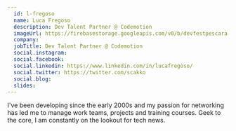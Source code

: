 ```yaml
---
  id: l-fregoso
  name: Luca Fregoso
  description: Dev Talent Partner @ Codemotion
  imageUrl: https://firebasestorage.googleapis.com/v0/b/devfestpescara-2023.appspot.com/o/speakers%2Fl-fregoso.jpg?alt=media&token=ee6b0195-cc5b-404e-8d0d-345175d1f5b4
  company: 
  jobTitle: Dev Talent Partner @ Codemotion
  social.instagram: 
  social.facebook: 
  social.linkedin: https://www.linkedin.com/in/lucafregoso/
  social.twitter: https://twitter.com/scakko
  social.blog: 
  slides: 
---
```

I've been developing since the early 2000s and my passion for networking has led me to manage work teams, projects and training courses. Geek to the core, I am constantly on the lookout for tech news.
  